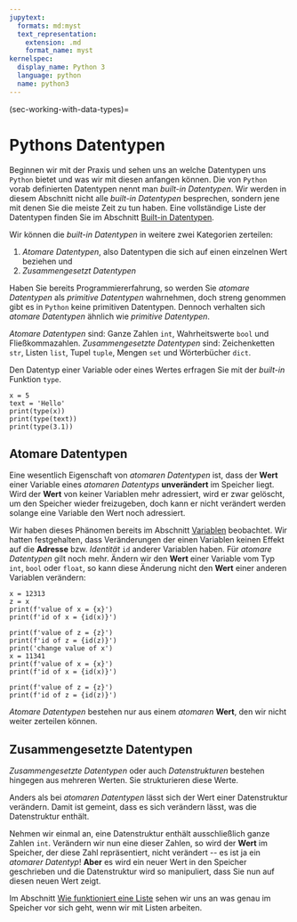 ```yaml
---
jupytext:
  formats: md:myst
  text_representation:
    extension: .md
    format_name: myst
kernelspec:
  display_name: Python 3
  language: python
  name: python3
---
```


(sec-working-with-data-types)=
# Pythons Datentypen

Beginnen wir mit der Praxis und sehen uns an welche Datentypen uns ``Python`` bietet und was wir mit diesen anfangen können.
Die von ``Python`` vorab definierten Datentypen nennt man *built-in Datentypen*.
Wir werden in diesem Abschnitt nicht alle *built-in Datentypen* besprechen, sondern jene mit denen Sie die meiste Zeit zu tun haben.
Eine vollständige Liste der Datentypen finden Sie im Abschnitt [Built-in Datentypen](sec-built-in-data-types).

Wir können die *built-in Datentypen* in weitere zwei Kategorien zerteilen:

1. *Atomare Datentypen*, also Datentypen die sich auf einen einzelnen Wert beziehen und
2. *Zusammengesetzt Datentypen*

Haben Sie bereits Programmiererfahrung, so werden Sie *atomare Datentypen* als *primitive Datentypen* wahrnehmen, doch streng genommen gibt es in ``Python`` keine primitiven Datentypen.
Dennoch verhalten sich *atomare Datentypen* ähnlich wie *primitive Datentypen*.

*Atomare Datentypen* sind: Ganze Zahlen ``int``, Wahrheitswerte ``bool`` und Fließkommazahlen.
*Zusammengesetzte Datentypen* sind: Zeichenketten ``str``, Listen ``list``, Tupel ``tuple``, Mengen ``set`` und Wörterbücher ``dict``.

Den Datentyp einer Variable oder eines Wertes erfragen Sie mit der *built-in* Funktion ``type``.

```{code-cell} python3
x = 5
text = 'Hello'
print(type(x))
print(type(text))
print(type(3.1))
```

## Atomare Datentypen 

Eine wesentlich Eigenschaft von *atomaren Datentypen* ist, dass der **Wert** einer Variable eines *atomaren Datentyps* **unverändert** im Speicher liegt.
Wird der **Wert** von keiner Variablen mehr adressiert, wird er zwar gelöscht, um den Speicher wieder freizugeben, doch kann er nicht verändert werden solange eine Variable den Wert noch adressiert.

Wir haben dieses Phänomen bereits im Abschnitt [Variablen](sec-variables) beobachtet.
Wir hatten festgehalten, dass Veränderungen der einen Variablen keinen Effekt auf die **Adresse** bzw. *Identität* ``id`` anderer Variablen haben.
Für *atomare Datentypen* gilt noch mehr.
Ändern wir den **Wert** einer Variable vom Typ ``int``, ``bool`` oder ``float``, so kann diese Änderung nicht den **Wert** einer anderen Variablen verändern: 

```{code-cell} python3
x = 12313
z = x
print(f'value of x = {x}')
print(f'id of x = {id(x)}')

print(f'value of z = {z}')
print(f'id of z = {id(z)}')
print('change value of x')
x = 11341
print(f'value of x = {x}')
print(f'id of x = {id(x)}')

print(f'value of z = {z}')
print(f'id of z = {id(z)}')
```

*Atomare Datentypen* bestehen nur aus einem *atomaren* **Wert**, den wir nicht weiter zerteilen können.

## Zusammengesetzte Datentypen

*Zusammengesetzte Datentypen* oder auch *Datenstrukturen* bestehen hingegen aus mehreren Werten.
Sie strukturieren diese Werte.

Anders als bei *atomaren Datentypen* lässt sich der Wert einer Datenstruktur verändern.
Damit ist gemeint, dass es sich verändern lässt, was die Datenstruktur enthält.

Nehmen wir einmal an, eine Datenstruktur enthält ausschließlich ganze Zahlen ``int``.
Verändern wir nun eine dieser Zahlen, so wird der **Wert** im Speicher, der diese Zahl repräsentiert, nicht verändert -- es ist ja ein *atomarer Datentyp*!
**Aber** es wird ein neuer Wert in den Speicher geschrieben und die Datenstruktur wird so manipuliert, dass Sie nun auf diesen neuen Wert zeigt.

Im Abschnitt [Wie funktioniert eine Liste](sec-list-and-memory) sehen wir uns an was genau im Speicher vor sich geht, wenn wir mit Listen arbeiten.


